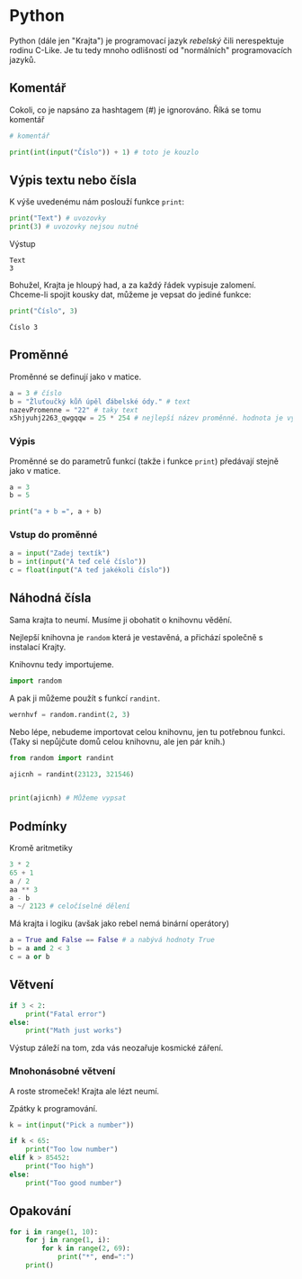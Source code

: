 # Python

Python (dále jen "Krajta") je programovací jazyk *rebelský* čili nerespektuje rodinu C-Like. Je tu tedy mnoho odlišností od "normálních" programovacích jazyků.

## Komentář
Cokoli, co je napsáno za hashtagem (#) je ignorováno. Říká se tomu komentář

```py
# komentář

print(int(input("Číslo")) + 1) # toto je kouzlo
```

## Výpis textu nebo čísla
K výše uvedenému nám poslouží funkce `print`:

```py
print("Text") # uvozovky
print(3) # uvozovky nejsou nutné
```

Výstup
```
Text
3
```

Bohužel, Krajta je hloupý had, a za každý řádek vypisuje zalomení. Chceme-li spojit kousky dat, můžeme je vepsat do jediné funkce:

```py
print("Číslo", 3)
```

```
Číslo 3
```

## Proměnné
Proměnné se definují jako v matice.

```py
a = 3 # číslo
b = "Žluťoučký kůň úpěl ďábelské ódy." # text
nazevPromenne = "22" # taky text
x5hjyuhj2263_qwgqqw = 25 * 254 # nejlepší název proměnné. hodnota je výraz
```


### Výpis
Proměnné se do parametrů funkcí (takže i funkce `print`) předávají stejně jako v matice.

```py
a = 3
b = 5

print("a + b =", a + b)
```

### Vstup do proměnné
```py
a = input("Zadej textík")
b = int(input("A teď celé číslo"))
c = float(input("A teď jakékoli číslo"))
```

## Náhodná čísla
Sama krajta to neumí. Musíme ji obohatit o knihovnu vědění.

Nejlepší knihovna je `random` která je vestavěná, a přichází společně s instalací Krajty.

Knihovnu tedy importujeme.

```py
import random
```

A pak ji můžeme použít s funkcí `randint`.

```py
wernhvf = random.randint(2, 3)
```

Nebo lépe, nebudeme importovat celou knihovnu, jen tu potřebnou funkci. (Taky si nepůjčute domů celou knihovnu, ale jen pár knih.)
```py
from random import randint

ajicnh = randint(23123, 321546)


print(ajicnh) # Můžeme vypsat
```

## Podmínky

Kromě aritmetiky

```py
3 * 2
65 + 1
a / 2
aa ** 3
a - b
a ~/ 2123 # celočíselné dělení
```

Má krajta i logiku (avšak jako rebel nemá binární operátory)

```py
a = True and False == False # a nabývá hodnoty True
b = a and 2 < 3
c = a or b
```

## Větvení
```py
if 3 < 2:
	print("Fatal error")
else:
	print("Math just works")
```
Výstup záleží na tom, zda vás neozařuje kosmické záření.

### Mnohonásobné větvení
A roste stromeček! Krajta ale lézt neumí.

Zpátky k programování.

```py
k = int(input("Pick a number"))

if k < 65:
	print("Too low number")
elif k > 85452:
	print("Too high")
else:
	print("Too good number")
```

## Opakování
```py
for i in range(1, 10):
	for j in range(1, i):
		for k in range(2, 69):
			print("*", end=":")
	print()
```